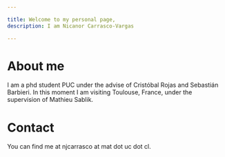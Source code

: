 ```yaml
---

title: Welcome to my personal page,
description: I am Nicanor Carrasco-Vargas

---
```


# About me

I am a phd student PUC under the advise of Cristóbal Rojas and Sebastián Barbieri. In this moment I am visiting Toulouse, France, under the supervision of Mathieu Sablik.  

# Contact
You can find me at njcarrasco at mat dot uc dot cl.
